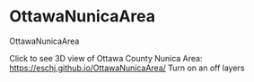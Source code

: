# OttawaNunicaArea
OttawaNunicaArea

Click to see 3D view of Ottawa County Nunica Area: https://eschj.github.io/OttawaNunicaArea/
Turn on an off layers
